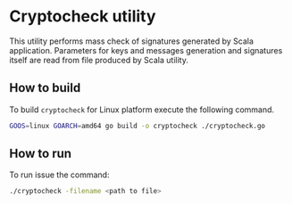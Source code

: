# Cryptocheck utility

This utility performs mass check of signatures generated by Scala application.
Parameters for keys and messages generation and signatures itself are read from file produced by Scala utility. 

## How to build

To build `cryptocheck` for Linux platform execute the following command.

```bash
GOOS=linux GOARCH=amd64 go build -o cryptocheck ./cryptocheck.go
```

## How to run

To run issue the command:

```bash
./cryptocheck -filename <path to file>
```
